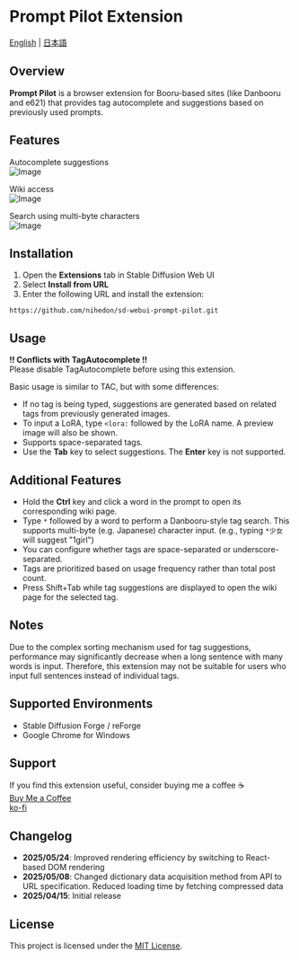 # Prompt Pilot Extension

[English](README.md) | [日本語](README_JP.md)

## Overview

**Prompt Pilot** is a browser extension for Booru-based sites (like Danbooru and e621) that provides tag autocomplete and suggestions based on previously used prompts.

## Features

Autocomplete suggestions  
![Image](https://github.com/user-attachments/assets/35a2e0bd-03d1-4c64-a2bf-68333c586a40)

Wiki access  
![Image](https://github.com/user-attachments/assets/9a253523-4b1a-472a-8edf-62f0aa3e4daa)

Search using multi-byte characters  
![Image](https://github.com/user-attachments/assets/c0240cbf-0ae1-48dc-ab85-da12a82971ab)

## Installation

1. Open the **Extensions** tab in Stable Diffusion Web UI  
2. Select **Install from URL**  
3. Enter the following URL and install the extension:

```https://github.com/nihedon/sd-webui-prompt-pilot.git```

## Usage

**!! Conflicts with TagAutocomplete !!**  
Please disable TagAutocomplete before using this extension.

Basic usage is similar to TAC, but with some differences:

- If no tag is being typed, suggestions are generated based on related tags from previously generated images.
- To input a LoRA, type `<lora:` followed by the LoRA name. A preview image will also be shown.
- Supports space-separated tags.
- Use the **Tab** key to select suggestions. The **Enter** key is not supported.

## Additional Features

- Hold the **Ctrl** key and click a word in the prompt to open its corresponding wiki page.
- Type `*` followed by a word to perform a Danbooru-style tag search. This supports multi-byte (e.g. Japanese) character input. (e.g., typing `*少女` will suggest "1girl")
- You can configure whether tags are space-separated or underscore-separated.
- Tags are prioritized based on usage frequency rather than total post count.
- Press Shift+Tab while tag suggestions are displayed to open the wiki page for the selected tag.

## Notes

Due to the complex sorting mechanism used for tag suggestions, performance may significantly decrease when a long sentence with many words is input.
Therefore, this extension may not be suitable for users who input full sentences instead of individual tags.

## Supported Environments

- Stable Diffusion Forge / reForge  
- Google Chrome for Windows

## Support

If you find this extension useful, consider buying me a coffee ☕  
[Buy Me a Coffee](https://buymeacoffee.com/nihedon)  
[ko-fi](https://ko-fi.com/nihedon)

## Changelog

- **2025/05/24**: Improved rendering efficiency by switching to React-based DOM rendering
- **2025/05/08**: Changed dictionary data acquisition method from API to URL specification. Reduced loading time by fetching compressed data
- **2025/04/15**: Initial release

## License

This project is licensed under the [MIT License](LICENSE).
